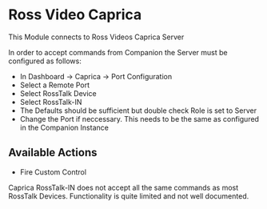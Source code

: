 # Ross Video Caprica

This Module connects to Ross Videos Caprica Server

In order to accept commands from Companion the Server must be configured as follows:
* In Dashboard -> Caprica -> Port Configuration
* Select a Remote Port
* Select RossTalk Device
* Select RossTalk-IN
* The Defaults should be sufficient but double check Role is set to Server
* Change the Port if neccessary. This needs to be the same as configured in the Companion Instance

## Available Actions
* Fire Custom Control

Caprica RossTalk-IN does not accept all the same commands as most RossTalk Devices.
Functionality is quite limited and not well documented.